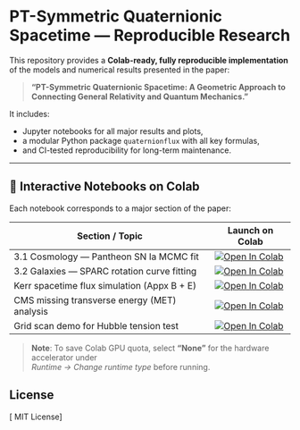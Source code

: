 # PT-Symmetric Quaternionic Spacetime — Reproducible Research

This repository provides a **Colab-ready, fully reproducible implementation** of the models and numerical results presented in the paper:

> **“PT-Symmetric Quaternionic Spacetime: A Geometric Approach to Connecting General Relativity and Quantum Mechanics.”**

It includes:
- Jupyter notebooks for all major results and plots,
- a modular Python package `quaternionflux` with all key formulas,
- and CI-tested reproducibility for long-term maintenance.

---

## 🚀 Interactive Notebooks on Colab

Each notebook corresponds to a major section of the paper:

| Section / Topic | Launch on Colab |
|------------------|------------------|
| 3.1 Cosmology — Pantheon SN Ia MCMC fit | [![Open In Colab](https://colab.research.google.com/assets/colab-badge.svg)](https://colab.research.google.com/github/ice91/PT-Quaternionic-Cosmology/blob/main/colab_notebooks/01_pantheon_sn_fit.ipynb) |
| 3.2 Galaxies — SPARC rotation curve fitting | [![Open In Colab](https://colab.research.google.com/assets/colab-badge.svg)](https://colab.research.google.com/github/ice91/PT-Quaternionic-Cosmology/blob/main/colab_notebooks/02_sparc_rotation_curves.ipynb) |
| Kerr spacetime flux simulation (Appx B + E) | [![Open In Colab](https://colab.research.google.com/assets/colab-badge.svg)](https://colab.research.google.com/github/ice91/PT-Quaternionic-Cosmology/blob/main/colab_notebooks/03_kerr_flux_sim.ipynb) |
| CMS missing transverse energy (MET) analysis | [![Open In Colab](https://colab.research.google.com/assets/colab-badge.svg)](https://colab.research.google.com/github/ice91/PT-Quaternionic-Cosmology/blob/main/colab_notebooks/04_cms_met_analysis.ipynb) |
| Grid scan demo for Hubble tension test | [![Open In Colab](https://colab.research.google.com/assets/colab-badge.svg)](https://colab.research.google.com/github/ice91/PT-Quaternionic-Cosmology/blob/main/colab_notebooks/05_hubble_grid_scan.ipynb) |

> **Note**: To save Colab GPU quota, select **“None”** for the hardware accelerator under  
> *Runtime → Change runtime type* before running.

## License

[ MIT License]
